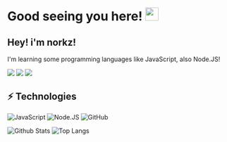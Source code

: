 # Good seeing you here! <img src="https://raw.githubusercontent.com/aemmadi/aemmadi/master/wave.gif" width="30px">

## Hey! i'm norkz!
I'm learning some programming languages like JavaScript, also Node.JS!

![](https://komarev.com/ghpvc/?username=norkz&color=green)
![](https://img.shields.io/badge/Reddit-FF4500?style=for-the-badge&logo=reddit&logoColor=white)
![](https://img.shields.io/badge/Arch_Linux-1793D1?style=for-the-badge&logo=arch-linux&logoColor=white)


## ⚡ Technologies

![JavaScript](https://img.shields.io/badge/JavaScript-F7DF1E?style=for-the-badge&logo=javascript&logoColor=black)
![Node.JS](https://img.shields.io/badge/Node.js-43853D?style=for-the-badge&logo=node.js&logoColor=white)
![GitHub](https://img.shields.io/badge/GitHub-100000?style=for-the-badge&logo=github&logoColor=white)

![Github Stats](https://github-readme-stats.vercel.app/api?username=norkz&count_private=true&show_icons=true&include_all_commits=true&theme=dracula)
![Top Langs](https://github-readme-stats.vercel.app/api/top-langs/?username=norkz)

[GitHub]:'https://github.com/norkz'
